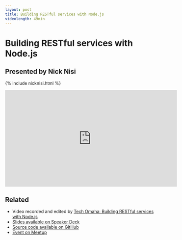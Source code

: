 ```yaml
---
layout: post
title: Building RESTful services with Node.js
videolength: 49min
---
```


# Building RESTful services with Node.js

## Presented by Nick Nisi

{% include nicknisi.html %}

<div class="fluid-width-video-wrapper">
	<iframe width="560" height="315" src="http://www.youtube.com/embed/APO3fFH7osw" frameborder="0" allowfullscreen></iframe>
</div>

## Related

* Video recorded and edited by [Tech Omaha: Building RESTful services with Node.js](http://techomaha.com/2013/01/restful-services-with-node-js/)
* [Slides available on Speaker Deck](https://speakerdeck.com/nebraskajs/restful-services-in-node-dot-js)
* [Source code available on GitHub](https://github.com/nicknisi/node-talk)
* [Event on Meetup](http://www.meetup.com/nebraskajs/events/87624182/)